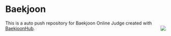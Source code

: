 # Baekjoon





This is a auto push repository for Baekjoon Online Judge created with [BaekjoonHub](https://github.com/BaekjoonHub/BaekjoonHub).<img align='right' src="http://mazassumnida.wtf/api/v2/generate_badge?boj=haesoo9410">
